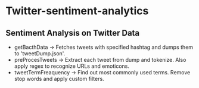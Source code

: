 # Twitter-sentiment-analytics
## Sentiment Analysis on Twitter Data

* getBacthData -> Fetches tweets with specified hashtag and dumps them to 'tweetDump.json'.
* preProcesTweets -> Extract each tweet from dump and tokenize. Also apply regex to recognize URLs and emoticons.
* tweetTermFreaquency -> Find out most commonly used terms. Remove stop words and apply custom filters. 
